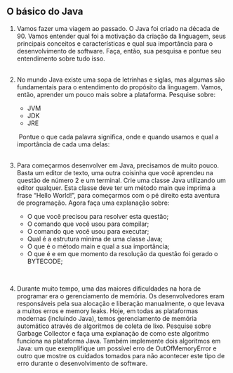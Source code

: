 ## **O básico do Java**

1. Vamos fazer uma viagem ao passado. O Java foi criado na década de 90. Vamos entender qual foi a motivação da criação da linguagem, seus principais conceitos e características e qual sua importância para o desenvolvimento de software. Faça, então, sua pesquisa e pontue seu entendimento sobre tudo isso.   
&nbsp;

2. No mundo Java existe uma sopa de letrinhas e siglas, mas algumas são fundamentais para o entendimento do propósito da linguagem. Vamos, então, aprender um pouco mais sobre a plataforma. Pesquise sobre:   
    * JVM 
    * JDK 
    * JRE 
    
    &nbsp;Pontue o que cada palavra significa, onde e quando usamos e qual a importância de cada uma delas:   
&nbsp;

3. Para começarmos desenvolver em Java, precisamos de muito pouco. Basta um editor de texto, uma outra coisinha que você aprendeu na questão de número 2 e um terminal. Crie uma classe Java utilizando um editor qualquer. Esta classe deve ter um método main que imprima a frase “Hello World!”, para começarmos com o pé direito esta aventura de programação. Agora faça uma explanação sobre:
    * O que você precisou para resolver esta questão;
    * O comando que você usou para compilar;
    * O comando que você usou para executar;
    * Qual é a estrutura miníma de uma classe Java;
    * O que é o método main e qual a sua importância;
    * O que é e em que momento da resolução da questão foi gerado o BYTECODE;   
 
&nbsp;

4. Durante muito tempo, uma das maiores dificuldades na hora de programar era o gerenciamento de memória. Os desenvolvedores eram responsáveis pela sua alocação e liberação manualmente, o que levava a muitos erros e memory leaks. Hoje, em todas as plataformas modernas (incluindo Java), temos gerenciamento de memória automático através de algoritmos de coleta de lixo. Pesquise sobre Garbage Collector e faça uma explanação de como este algoritmo funciona na plataforma Java. Também implemente dois algoritmos em Java: um que exemplifique um possível erro de OutOfMemoryError e outro que mostre os cuidados tomados para não acontecer este tipo de erro durante o desenvolvimento de software.
